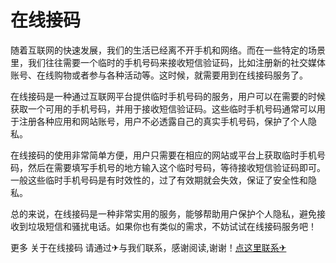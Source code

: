 # 在线接码

随着互联网的快速发展，我们的生活已经离不开手机和网络。而在一些特定的场景里，我们往往需要一个临时的手机号码来接收短信验证码，比如注册新的社交媒体账号、在线购物或者参与各种活动等。这时候，就需要用到在线接码服务了。

在线接码是一种通过互联网平台提供临时手机号码的服务，用户可以在需要的时候获取一个可用的手机号码，并用于接收短信验证码。这些临时手机号码通常可以用于注册各种应用和网站账号，用户不必透露自己的真实手机号码，保护了个人隐私。

在线接码的使用非常简单方便，用户只需要在相应的网站或平台上获取临时手机号码，然后在需要填写手机号的地方输入这个临时号码，等待接收短信验证码即可。一般这些临时手机号码是有时效性的，过了有效期就会失效，保证了安全性和隐私。

总的来说，在线接码是一种非常实用的服务，能够帮助用户保护个人隐私，避免接收到垃圾短信和骚扰电话。如果你也有类似的需求，不妨试试在线接码服务吧！

更多 关于在线接码 请通过✈与我们联系，感谢阅读,谢谢！[点这里联系✈](https://a.k02.cc)
